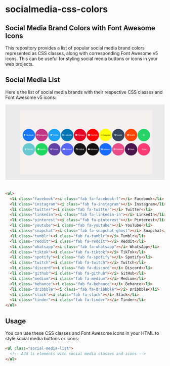 # socialmedia-css-colors

## Social Media Brand Colors with Font Awesome Icons

This repository provides a list of popular social media brand colors represented as CSS classes, along with corresponding Font Awesome v5 icons. This can be useful for styling social media buttons or icons in your web projects.

## Social Media List

Here's the list of social media brands with their respective CSS classes and Font Awesome v5 icons:

![alt](./thumb.png "example")

```html

<ul>
  <li class="facebook"><i class="fab fa-facebook-f"></i> Facebook</li>
  <li class="instagram"><i class="fab fa-instagram"></i> Instagram</li>
  <li class="twitter"><i class="fab fa-twitter"></i> Twitter</li>
  <li class="linkedin"><i class="fab fa-linkedin-in"></i> LinkedIn</li>
  <li class="pinterest"><i class="fab fa-pinterest"></i> Pinterest</li>
  <li class="youtube"><i class="fab fa-youtube"></i> YouTube</li>
  <li class="snapchat"><i class="fab fa-snapchat-ghost"></i> Snapchat</li>
  <li class="tumblr"><i class="fab fa-tumblr"></i> Tumblr</li>
  <li class="reddit"><i class="fab fa-reddit"></i> Reddit</li>
  <li class="whatsapp"><i class="fab fa-whatsapp"></i> WhatsApp</li>
  <li class="tiktok"><i class="fab fa-tiktok"></i> TikTok</li>
  <li class="spotify"><i class="fab fa-spotify"></i> Spotify</li>
  <li class="twitch"><i class="fab fa-twitch"></i> Twitch</li>
  <li class="discord"><i class="fab fa-discord"></i> Discord</li>
  <li class="github"><i class="fab fa-github"></i> GitHub</li>
  <li class="medium"><i class="fab fa-medium"></i> Medium</li>
  <li class="behance"><i class="fab fa-behance"></i> Behance</li>
  <li class="dribbble"><i class="fab fa-dribbble"></i> Dribbble</li>
  <li class="slack"><i class="fab fa-slack"></i> Slack</li>
  <li class="tinder"><i class="fab fa-tinder"></i> Tinder</li>
</ul>
```
## Usage

You can use these CSS classes and Font Awesome icons in your HTML to style social media buttons or icons:

```html
<ul class="social-media-list">
  <!-- Add li elements with social media classes and icons -->
</ul>
